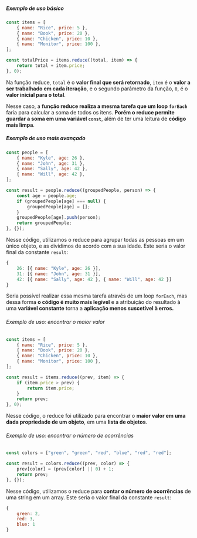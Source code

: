 
##### Exemplo de uso básico
```js
const items = [
	{ name: "Rice", price: 5 },
	{ name: "Book", price: 20 },
	{ name: "Chicken", price: 10 },
	{ name: "Monitor", price: 100 },
];

const totalPrice = items.reduce((total, item) => {
	return total + item.price;
}, 0);
```

Na função reduce, `total` é o **valor final que será retornado**, `item` é o **valor a ser trabalhado em cada iteração**, e o segundo parâmetro da função, `0`, é o **valor inicial para o total**.

Nesse caso, a **função reduce realiza a mesma tarefa que um loop `forEach`** faria para calcular a soma de todos os itens. **Porém o reduce permite guardar a soma em uma variável `const`**, além de ter uma leitura de **código mais limpa**.

##### Exemplo de uso mais avançado
```js
const people = [
	{ name: "Kyle", age: 26 },
	{ name: "John", age: 31 },
	{ name: "Sally", age: 42 },
	{ name: "Will", age: 42 },
];

const result = people.reduce((groupedPeople, person) => {
	const age = people.age;
	if (groupedPeople[age] === null) {
		groupedPeople[age] = [];
	}
	groupedPeople[age].push(person);
	return groupedPeople;
}, {});
```

Nesse código, utilizamos o reduce para agrupar todas as pessoas em um único objeto, e as dividimos de acordo com a sua idade. Este seria o valor final da constante `result`:
```js
{
	26: [{ name: "Kyle", age: 26 }],
	31: [{ name: "John", age: 31 }],
	42: [{ name: "Sally", age: 42 }, { name: "Will", age: 42 }]
}
```

Seria possível realizar essa mesma tarefa através de um loop `forEach`, mas dessa forma **o código é muito mais legível** e a atribuição do resultado à uma **variável constante** torna a **aplicação menos suscetível à erros.**

###### Exemplo de uso: encontrar o maior valor
```js
const items = [
	{ name: "Rice", price: 5 },
	{ name: "Book", price: 20 },
	{ name: "Chicken", price: 10 },
	{ name: "Monitor", price: 100 },
];

const result = items.reduce((prev, item) => {
	if (item.price > prev) {
		return item.price;
	}
	return prev;
}, 0);
```

Nesse código, o reduce foi utilizado para encontrar o **maior valor em uma dada propriedade de um objeto**, em uma **lista de objetos**.

###### Exemplo de uso: encontrar o número de ocorrências
```js
const colors = ["green", "green", "red", "blue", "red", "red"];

const result = colors.reduce((prev, color) => {
	prev[color] = (prev[color] || 0) + 1;
	return prev;
}, {});
```

Nesse código, utilizamos o reduce para **contar o número de ocorrências** de uma string em um array. Este seria o valor final da constante `result`:
```js
{
	green: 2,
	red: 3,
	blue: 1
}
```